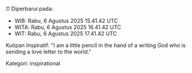⏰ Diperbarui pada:
- WIB: Rabu, 6 Agustus 2025 15.41.42 UTC
- WITA: Rabu, 6 Agustus 2025 16.41.42 UTC
- WIT: Rabu, 6 Agustus 2025 17.41.42 UTC

Kutipan Inspiratif:
"I am a little pencil in the hand of a writing God who is sending a love letter to the world."


Kategori: inspirational

